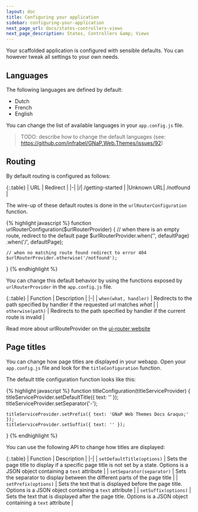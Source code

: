```yaml
---
layout: doc
title: Configuring your application
sidebar: configuring-your-application
next_page_url: docs/states-controllers-views
next_page_description: States, Controllers &amp; Views
---
```


Your scaffolded application is configured with sensible defaults. You can however tweak all settings to your own needs.

## Languages

The following languages are defined by default:

* Dutch
* French
* English

You can change the list of available languages in your `app.config.js` file.

> TODO: describe how to change the default languages (see: https://github.com/infrabel/GNaP.Web.Themes/issues/92)

## Routing

By default routing is configured as follows:

{:.table}
| URL | Redirect |
|-|
|/| /getting-started |
|Unknown URL| /notfound |

The wire-up of these default routes is done in the `urlRouterConfiguration` function.

{% highlight javascript %}
function urlRouterConfiguration($urlRouterProvider) {
    // when there is an empty route, redirect to the default page
    $urlRouterProvider.when('', defaultPage)
                      .when('/', defaultPage);

    // when no matching route found redirect to error 404
    $urlRouterProvider.otherwise('/notfound');
}
{% endhighlight %}

You can change this default behavior by using the functions exposed by `urlRouterProvider` in the `app.config.js` file.

{:.table}
| Function | Description |
|-|
| `when(what, handler)` | Redirects to the path specified by handler if the requested url matches *what* |
| `otherwise(path)` | Redirects to the path specified by handler if the current route is invalid |

Read more about urlRouteProvider on the [ui-router website](https://github.com/angular-ui/ui-router/wiki/URL-Routing#urlrouterprovider)

## Page titles

You can change how page titles are displayed in your webapp. Open your `app.config.js` file and look for the `titleConfiguration` function.

The default title configuration function looks like this:

{% highlight javascript %}
function titleConfiguration(titleServiceProvider) {
    titleServiceProvider.setDefaultTitle({ text: '' });
    titleServiceProvider.setSeparator('-');

    titleServiceProvider.setPrefix({ text: 'GNaP Web Themes Docs &raquo;' });
    titleServiceProvider.setSuffix({ text: '' });
}
{% endhighlight %}

You can use the following API to change how titles are displayed:

{:.table}
| Function | Description |
|-|
| `setDefaultTitle(options)` | Sets the page title to display if a specific page title is not set by a state. Options is a JSON object containing a `text` attribute |
| `setSeparator(separator)` | Sets the separator to display between the different parts of the page title |
| `setPrefix(options)` | Sets the text that is displayed before the page title. Options is a JSON object containing a `text` attribute |
| `setSuffix(options)` | Sets the text that is displayed after the page title. Options is a JSON object containing a `text` attribute |
